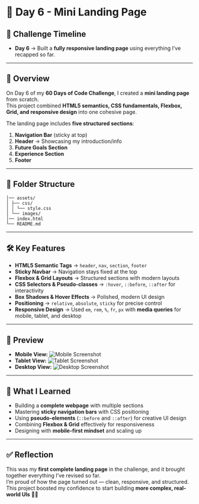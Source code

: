 # 🚀 Day 6 - Mini Landing Page

## 📅 Challenge Timeline
- **Day 6** → Built a **fully responsive landing page** using everything I’ve recapped so far.

---

## 📌 Overview
On Day 6 of my **60 Days of Code Challenge**, I created a **mini landing page** from scratch.  
This project combined **HTML5 semantics, CSS fundamentals, Flexbox, Grid, and responsive design** into one cohesive page.  

The landing page includes **five structured sections**:
1. **Navigation Bar** (sticky at top)  
2. **Header** → Showcasing my introduction/info  
3. **Future Goals Section**  
4. **Experience Section**  
5. **Footer**  

---

## 📂 Folder Structure
```
│── assets/
│ ├── css/
│ │ └── style.css
│ └── images/
│── index.html
└── README.md
```

---

## 🛠️ Key Features
- **HTML5 Semantic Tags** → `header`, `nav`, `section`, `footer`  
- **Sticky Navbar** → Navigation stays fixed at the top  
- **Flexbox & Grid Layouts** → Structured sections with modern layouts  
- **CSS Selectors & Pseudo-classes** → `:hover`, `::before`, `::after` for interactivity  
- **Box Shadows & Hover Effects** → Polished, modern UI design  
- **Positioning** → `relative`, `absolute`, `sticky` for precise control  
- **Responsive Design** → Used `em`, `rem`, `%`, `fr`, `px` with **media queries** for mobile, tablet, and desktop  

---

## 📸 Preview

- **Mobile View:** ![Mobile Screenshot](./assets/images/mobo_responsive.png)  
- **Tablet View:** ![Tablet Screenshot](./assets/images/tablet_responsive.png)  
- **Desktop View:** ![Desktop Screenshot](./assets/images/desktop_responsive.png)  

---

## 🎯 What I Learned
- Building a **complete webpage** with multiple sections  
- Mastering **sticky navigation bars** with CSS positioning  
- Using **pseudo-elements** (`::before` and `::after`) for creative UI design  
- Combining **Flexbox & Grid** effectively for responsiveness  
- Designing with **mobile-first mindset** and scaling up  

---

## ✅ Reflection
This was my **first complete landing page** in the challenge, and it brought together everything I’ve revised so far.  
I’m proud of how the page turned out — clean, responsive, and structured.  
This project boosted my confidence to start building **more complex, real-world UIs** 🌟🔥
